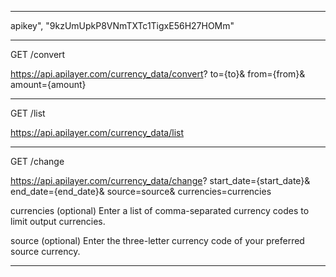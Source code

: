 

----------------------------------------------------------------------------------------------

apikey", "9kzUmUpkP8VNmTXTc1TigxE56H27HOMm"

----------------------------------------------------------------------------------------------

GET /convert

https://api.apilayer.com/currency_data/convert?
to={to}&
from={from}&
amount={amount}


----------------------------------------------------------------------------------------------

GET /list

https://api.apilayer.com/currency_data/list


----------------------------------------------------------------------------------------------


GET /change

https://api.apilayer.com/currency_data/change?
start_date={start_date}&
end_date={end_date}&
source=source&
currencies=currencies


currencies (optional)
Enter a list of comma-separated currency codes to limit output currencies.

source (optional)
Enter the three-letter currency code of your preferred source currency.


----------------------------------------------------------------------------------------------






